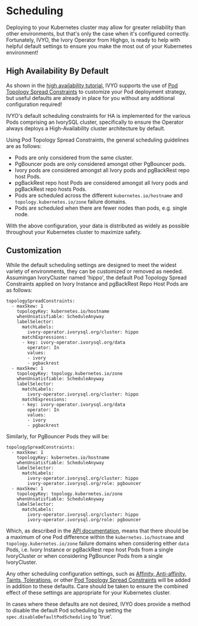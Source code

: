 # Scheduling

Deploying to your Kubernetes cluster may allow for greater reliability than other
environments, but that's only the case when it's configured correctly. Fortunately,
IVYO, the Ivory Operator from Highgo, is ready to help with helpful
default settings to ensure you make the most out of your Kubernetes environment!

## High Availability By Default

As shown in the [high availability tutorial](https://github.com/IvorySQL/ivory-operator/blob/master/docs/content/tutorial/high-availability.md#pod-topology-spread-constraints),
IVYO supports the use of [Pod Topology Spread Constraints](https://kubernetes.io/docs/concepts/workloads/pods/pod-topology-spread-constraints/)
to customize your Pod deployment strategy, but useful defaults are already in place
for you without any additional configuration required!

IVYO's default scheduling constraints for HA is implemented for the various Pods
 comprising an IvorySQL cluster, specifically to ensure the Operator always
 deploys a High-Availability cluster architecture by default.

 Using Pod Topology Spread Constraints, the general scheduling guidelines are as
 follows:

- Pods are only considered from the same cluster.
- PgBouncer pods are only considered amongst other PgBouncer pods.
- Ivory pods are considered amongst all Ivory pods and pgBackRest repo host Pods.
- pgBackRest repo host Pods are considered amongst all Ivory pods and pgBackRest repo hosts Pods.
- Pods are scheduled across the different `kubernetes.io/hostname` and `topology.kubernetes.io/zone` failure domains.
- Pods are scheduled when there are fewer nodes than pods, e.g. single node.

With the above configuration, your data is distributed as widely as possible
throughout your Kubernetes cluster to maximize safety.

## Customization

While the default scheduling settings are designed to meet the widest variety of
environments, they can be customized or removed as needed. Assumingan IvoryCluster
named 'hippo', the default Pod Topology Spread Constraints applied on Ivory
Instance and pgBackRest Repo Host Pods are as follows:

```
topologySpreadConstraints:
  - maxSkew: 1
    topologyKey: kubernetes.io/hostname
    whenUnsatisfiable: ScheduleAnyway
    labelSelector:
      matchLabels:
        ivory-operator.ivorysql.org/cluster: hippo
      matchExpressions:
      - key: ivory-operator.ivorysql.org/data
        operator: In
        values:
        - ivory
        - pgbackrest
  - maxSkew: 1
    topologyKey: topology.kubernetes.io/zone
    whenUnsatisfiable: ScheduleAnyway
    labelSelector:
      matchLabels:
        ivory-operator.ivorysql.org/cluster: hippo
      matchExpressions:
      - key: ivory-operator.ivorysql.org/data
        operator: In
        values:
        - ivory
        - pgbackrest
```

Similarly, for PgBouncer Pods they will be:

```
topologySpreadConstraints:
  - maxSkew: 1
    topologyKey: kubernetes.io/hostname
    whenUnsatisfiable: ScheduleAnyway
    labelSelector:
      matchLabels:
        ivory-operator.ivorysql.org/cluster: hippo
        ivory-operator.ivorysql.org/role: pgbouncer
  - maxSkew: 1
    topologyKey: topology.kubernetes.io/zone
    whenUnsatisfiable: ScheduleAnyway
    labelSelector:
      matchLabels:
        ivory-operator.ivorysql.org/cluster: hippo
        ivory-operator.ivorysql.org/role: pgbouncer
```

Which, as described in the [API documentation](https://kubernetes.io/docs/concepts/workloads/pods/pod-topology-spread-constraints/#spread-constraints-for-pods),
means that there should be a maximum of one Pod difference within the
`kubernetes.io/hostname` and `topology.kubernetes.io/zone` failure domains when
considering either `data` Pods, i.e. Ivory Instance or pgBackRest repo host Pods
from a single IvoryCluster or when considering PgBouncer Pods from a single
IvoryCluster.

Any other scheduling configuration settings, such as [Affinity, Anti-affinity](https://kubernetes.io/docs/concepts/scheduling-eviction/assign-pod-node/#affinity-and-anti-affinity),
[Taints, Tolerations](https://kubernetes.io/docs/concepts/scheduling-eviction/taint-and-toleration/),
or other [Pod Topology Spread Constraints](https://kubernetes.io/docs/concepts/workloads/pods/pod-topology-spread-constraints/)
will be added in addition to these defaults. Care should be taken to ensure the
combined effect of these settings are appropriate for your Kubernetes cluster.

In cases where these defaults are not desired, IVYO does provide a method to disable
the default Pod scheduling by setting the `spec.disableDefaultPodScheduling` to
'true'.
